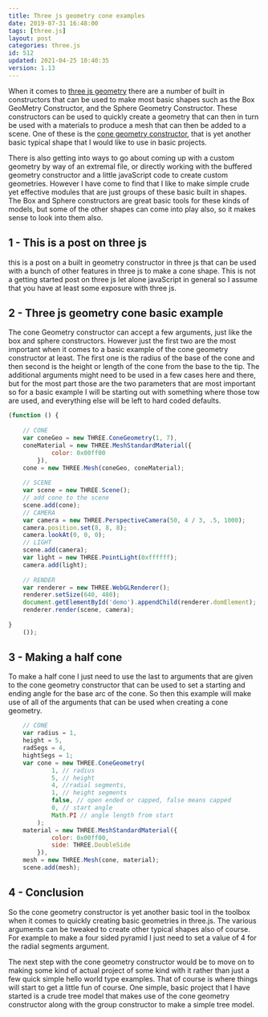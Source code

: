 ```yaml
---
title: Three js geometry cone examples
date: 2019-07-31 16:48:00
tags: [three.js]
layout: post
categories: three.js
id: 512
updated: 2021-04-25 10:40:35
version: 1.13
---
```


When it comes to [three js geometry](https://threejs.org/docs/#api/en/core/Geometry) there are a number of built in constructors that can be used to make most basic shapes such as the Box GeoMetry Constructor, and the Sphere Geometry Constructor. These constructors can be used to quickly create a geometry that can then in turn be used with a materials to produce a mesh that can then be added to a scene. One of these is the [cone geometry constructor](https://threejs.org/docs/#api/en/geometries/ConeGeometry), that is yet another basic typical shape that I would like to use in basic projects.

There is also getting into ways to go about coming up with a custom geometry by way of an extremal file, or directly working with the buffered geometry constructor and a little javaScript code to create custom geometries. However I have come to find that I like to make simple crude yet effective modules that are just groups of these basic built in shapes. The Box and Sphere constructors are great basic tools for these kinds of models, but some of the other shapes can come into play also, so it makes sense to look into them also.

<!-- more -->

## 1 - This is a post on three js

this is a post on a built in geometry constructor in three js that can be used with a bunch of other features in three js to make a cone shape. This is not a getting started post on three js let alone javaScript in general so I assume that you have at least some exposure with three js.

## 2 - Three js geometry cone basic example

The cone Geometry constructor can accept a few arguments, just like the box and sphere constructors. However just the first two are the most important when it comes to a basic example of the cone geometry constructor at least. The first one is the radius of the base of the cone and then second is the height or length of the cone from the base to the tip. The additional arguments might need to be used in a few cases here and there, but for the most part those are the two parameters that are most important so for a basic example I will be starting out with something where those tow are used, and everything else will be left to hard coded defaults.

```js
(function () {
 
    // CONE
    var coneGeo = new THREE.ConeGeometry(1, 7),
    coneMaterial = new THREE.MeshStandardMaterial({
            color: 0x00ff00
        }),
    cone = new THREE.Mesh(coneGeo, coneMaterial);
 
    // SCENE
    var scene = new THREE.Scene();
    // add cone to the scene
    scene.add(cone);
    // CAMERA
    var camera = new THREE.PerspectiveCamera(50, 4 / 3, .5, 1000);
    camera.position.set(8, 8, 8);
    camera.lookAt(0, 0, 0);
    // LIGHT
    scene.add(camera);
    var light = new THREE.PointLight(0xffffff);
    camera.add(light);
 
    // RENDER
    var renderer = new THREE.WebGLRenderer();
    renderer.setSize(640, 480);
    document.getElementById('demo').appendChild(renderer.domElement);
    renderer.render(scene, camera);
 
}
    ());
```

## 3 - Making a half cone

To make a half cone I just need to use the last to arguments that are given to the cone geometry constructor that can be used to set a starting and ending angle for the base arc of the cone. So then this example will make use of all of the arguments that can be used when creating a cone geometry.

```js
    // CONE
    var radius = 1,
    height = 5,
    radSegs = 4,
    hightSegs = 1;
    var cone = new THREE.ConeGeometry(
            1, // radius
            5, // height
            4, //radial segments,
            1, // height segments
            false, // open ended or capped, false means capped
            0, // start angle
            Math.PI // angle length from start
        );
    material = new THREE.MeshStandardMaterial({
            color: 0x00ff00,
            side: THREE.DoubleSide
        }),
    mesh = new THREE.Mesh(cone, material);
    scene.add(mesh);
```

## 4 - Conclusion

So the cone geometry constructor is yet another basic tool in the toolbox when it comes to quickly creating basic geometries in three.js. The various arguments can be tweaked to create other typical shapes also of course. For example to make a four sided pyramid I just need to set a value of 4 for the radial segments argument.

The next step with the cone geometry constructor would be to move on to making some kind of actual project of some kind with it rather than just a few quick simple hello world type examples. That of course is where things will start to get a little fun of course. One simple, basic project that I have started is a crude tree model that makes use of the cone geometry constructor along with the group constructor to make a simple tree model.

